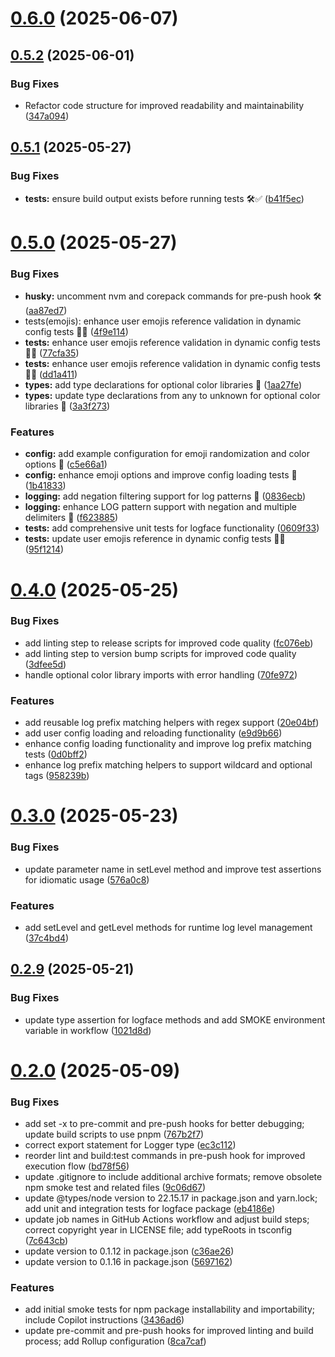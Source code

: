 # [0.6.0](https://github.com/variablesoftware/logface/compare/v0.5.2...v0.6.0) (2025-06-07)

## [0.5.2](https://github.com/variablesoftware/logface/compare/v0.5.1...v0.5.2) (2025-06-01)


### Bug Fixes

* Refactor code structure for improved readability and maintainability ([347a094](https://github.com/variablesoftware/logface/commit/347a09407f466e26cddc7180de3deb98c3912d83))

## [0.5.1](https://github.com/variablesoftware/logface/compare/v0.5.0...v0.5.1) (2025-05-27)


### Bug Fixes

* **tests:** ensure build output exists before running tests 🛠️✅ ([b41f5ec](https://github.com/variablesoftware/logface/commit/b41f5ec65c3ae53f4cf81fa5d688dcf5d3d3629f))

# [0.5.0](https://github.com/variablesoftware/logface/compare/v0.4.0...v0.5.0) (2025-05-27)


### Bug Fixes

* **husky:** uncomment nvm and corepack commands for pre-push hook 🛠️ ([aa87ed7](https://github.com/variablesoftware/logface/commit/aa87ed7c181012f667252a17fa015a1394b7a5d1))
* tests(emojis): enhance user emojis reference validation in dynamic config tests 🐞✨ ([4f9e114](https://github.com/variablesoftware/logface/commit/4f9e114f0e577a042b695db1e4687b3f0f8c6871))
* **tests:** enhance user emojis reference validation in dynamic config tests 🐞✨ ([77cfa35](https://github.com/variablesoftware/logface/commit/77cfa359e7a136dc128c3e7b8d78dbc1291b024e))
* **tests:** enhance user emojis reference validation in dynamic config tests 🐞✨ ([dd1a411](https://github.com/variablesoftware/logface/commit/dd1a4112392d224a2f5691025f15c079d393c5cb))
* **types:** add type declarations for optional color libraries 🎨 ([1aa27fe](https://github.com/variablesoftware/logface/commit/1aa27fe9dcff5fac1118f21ffa9c2a556eb25876))
* **types:** update type declarations from any to unknown for optional color libraries 🎨 ([3a3f273](https://github.com/variablesoftware/logface/commit/3a3f273fb6dc862ab7d99aa0af8811372e238b2d))


### Features

* **config:** add example configuration for emoji randomization and color options 🎉 ([c5e66a1](https://github.com/variablesoftware/logface/commit/c5e66a1c91a6ea29001ab5883c5b6965585764a6))
* **config:** enhance emoji options and improve config loading tests 🎉 ([1b41833](https://github.com/variablesoftware/logface/commit/1b41833244302123edb56469fc4bc5d5613e6f26))
* **logging:** add negation filtering support for log patterns 🎉 ([0836ecb](https://github.com/variablesoftware/logface/commit/0836ecb44cbd2547561a060f7222b14f5c3dcc21))
* **logging:** enhance LOG pattern support with negation and multiple delimiters 🎉 ([f623885](https://github.com/variablesoftware/logface/commit/f623885499c0fa721df05b8ffce03ab25cba537c))
* **tests:** add comprehensive unit tests for logface functionality ([0609f33](https://github.com/variablesoftware/logface/commit/0609f33d147530a7bcb3b67d3f4e70a760884a05))
* **tests:** update user emojis reference in dynamic config tests 🐞✨ ([95f1214](https://github.com/variablesoftware/logface/commit/95f1214425a575def80d13ee3c819bf807b27aab))

# [0.4.0](https://github.com/variablesoftware/logface/compare/v0.3.0...v0.4.0) (2025-05-25)


### Bug Fixes

* add linting step to release scripts for improved code quality ([fc076eb](https://github.com/variablesoftware/logface/commit/fc076ebb49c16970af7dd8674bfb3785e46b9645))
* add linting step to version bump scripts for improved code quality ([3dfee5d](https://github.com/variablesoftware/logface/commit/3dfee5db027d6274f43216935b9ee121387b8bc2))
* handle optional color library imports with error handling ([70fe972](https://github.com/variablesoftware/logface/commit/70fe97212afa954cec6f222cdb4d8a63f42e0f4f))


### Features

* add reusable log prefix matching helpers with regex support ([20e04bf](https://github.com/variablesoftware/logface/commit/20e04bf2b4d040b89244c1d25b426f9baf50766c))
* add user config loading and reloading functionality ([e9d9b66](https://github.com/variablesoftware/logface/commit/e9d9b66c4dcdb543dcab89427d4e41349c8bb359))
* enhance config loading functionality and improve log prefix matching tests ([0d0bff2](https://github.com/variablesoftware/logface/commit/0d0bff2cdae60c78d7e521befd69017e53d5ebb8))
* enhance log prefix matching helpers to support wildcard and optional tags ([958239b](https://github.com/variablesoftware/logface/commit/958239b71761517d43d7a307ec1e4be6b78466cd))

# [0.3.0](https://github.com/variablesoftware/logface/compare/v0.2.9...v0.3.0) (2025-05-23)

### Bug Fixes

- update parameter name in setLevel method and improve test assertions for idiomatic usage ([576a0c8](https://github.com/variablesoftware/logface/commit/576a0c87f8444eac19f6f5dff0cca09e2324d2b0))

### Features

- add setLevel and getLevel methods for runtime log level management ([37c4bd4](https://github.com/variablesoftware/logface/commit/37c4bd47eb49d979f1423513da7ffa9a8844206e))

## [0.2.9](https://github.com/variablesoftware/logface/compare/v0.2.8...v0.2.9) (2025-05-21)

### Bug Fixes

- update type assertion for logface methods and add SMOKE environment variable in workflow ([1021d8d](https://github.com/variablesoftware/logface/commit/1021d8d6026212ef8979ce1b3a76e36671dd0018))

# [0.2.0](https://github.com/variablesoftware/logface/compare/v0.1.3...v0.2.0) (2025-05-09)

### Bug Fixes

- add set -x to pre-commit and pre-push hooks for better debugging; update build scripts to use pnpm ([767b2f7](https://github.com/variablesoftware/logface/commit/767b2f7b6bd748b917b20772822efd8c97fc34f4))
- correct export statement for Logger type ([ec3c112](https://github.com/variablesoftware/logface/commit/ec3c112584a120731c2f7e90b6c9369edaf694c3))
- reorder lint and build:test commands in pre-push hook for improved execution flow ([bd78f56](https://github.com/variablesoftware/logface/commit/bd78f5648424cee4e47d9b6b10a031f3f90f524d))
- update .gitignore to include additional archive formats; remove obsolete npm smoke test and related files ([9c06d67](https://github.com/variablesoftware/logface/commit/9c06d6738e68dbeef68704e98e92b28579c76da7))
- update @types/node version to 22.15.17 in package.json and yarn.lock; add unit and integration tests for logface package ([eb4186e](https://github.com/variablesoftware/logface/commit/eb4186e35f5d32ca332c10ebcedb9448632f9253))
- update job names in GitHub Actions workflow and adjust build steps; correct copyright year in LICENSE file; add typeRoots in tsconfig ([7c643cb](https://github.com/variablesoftware/logface/commit/7c643cb6a6cf675e3c24e65d6af443db34166f31))
- update version to 0.1.12 in package.json ([c36ae26](https://github.com/variablesoftware/logface/commit/c36ae263d8269cd1879c1d8150395d08dfbcc863))
- update version to 0.1.16 in package.json ([5697162](https://github.com/variablesoftware/logface/commit/56971622a6e67e04b67dd5c5f27b4f724d9a63b1))

### Features

- add initial smoke tests for npm package installability and importability; include Copilot instructions ([3436ad6](https://github.com/variablesoftware/logface/commit/3436ad64e49a15af59b6076cb117522d7dc330f1))
- update pre-commit and pre-push hooks for improved linting and build process; add Rollup configuration ([8ca7caf](https://github.com/variablesoftware/logface/commit/8ca7caff484004f28d6d97d6869455ab69bee9f1))
